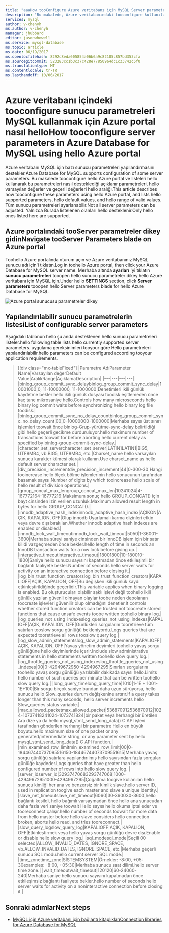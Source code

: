 ```yaml
---
title: "aaaHow tooConfigure Azure veritabanı için MySQL Server parametrelerinde | Microsoft Docs"
description: "Bu makalede, Azure veritabanındaki tooconfigure kullanılabilir sunucu parametreleri MySQL kullanmak için Azure portalını nasıl hello açıklanmaktadır."
services: mysql
author: v-chenyh
ms.author: v-chenyh
manager: jhubbard
editor: jasonwhowell
ms.service: mysql-database
ms.topic: article
ms.date: 06/19/2017
ms.openlocfilehash: 8292c8eda605854a06b6a9c82185c857bd353cfa
ms.sourcegitcommit: 523283cc1b3c37c428e77850964dc1c33742c5f0
ms.translationtype: MT
ms.contentlocale: tr-TR
ms.lasthandoff: 10/06/2017
---
```

# <a name="how-tooconfigure-server-parameters-in-azure-database-for-mysql-using-hello-azure-portal"></a><span data-ttu-id="1feab-103">Azure veritabanı içindeki tooconfigure sunucu parametreleri MySQL kullanmak için Azure portal nasıl hello</span><span class="sxs-lookup"><span data-stu-id="1feab-103">How tooconfigure server parameters in Azure Database for MySQL using hello Azure portal</span></span>

<span data-ttu-id="1feab-104">Azure veritabanı MySQL için bazı sunucu parametreleri yapılandırmasını destekler.</span><span class="sxs-lookup"><span data-stu-id="1feab-104">Azure Database for MySQL supports configuration of some server parameters.</span></span> <span data-ttu-id="1feab-105">Bu makalede tooconfigure hello Azure portal ve listeleri hello kullanarak bu parametreleri nasıl desteklediği açıklanır parametreleri, hello varsayılan değerler ve geçerli değerleri hello aralığı.</span><span class="sxs-lookup"><span data-stu-id="1feab-105">This article describes how tooconfigure these parameters using hello Azure portal, and lists hello supported parameters, hello default values, and hello range of valid values.</span></span> <span data-ttu-id="1feab-106">Tüm sunucu parametreleri ayarlanabilir.</span><span class="sxs-lookup"><span data-stu-id="1feab-106">Not all server parameters can be adjusted.</span></span> <span data-ttu-id="1feab-107">Yalnızca Burada listelenen olanları hello desteklenir.</span><span class="sxs-lookup"><span data-stu-id="1feab-107">Only hello ones listed here are supported.</span></span>

## <a name="navigate-tooserver-parameters-blade-on-azure-portal"></a><span data-ttu-id="1feab-108">Azure portalındaki tooServer parametreler dikey gidin</span><span class="sxs-lookup"><span data-stu-id="1feab-108">Navigate tooServer Parameters blade on Azure portal</span></span>

<span data-ttu-id="1feab-109">Toohello Azure portalında oturum açın ve Azure veritabanınız MySQL sunucu adı için'i tıklatın.</span><span class="sxs-lookup"><span data-stu-id="1feab-109">Log in toohello Azure portal, then click your Azure Database for MySQL server name.</span></span> <span data-ttu-id="1feab-110">Merhaba altında **ayarları** 'yi tıklatın **sunucu parametreleri** tooopen hello sunucu parametreler dikey hello Azure veritabanı için MySQL için.</span><span class="sxs-lookup"><span data-stu-id="1feab-110">Under hello **SETTINGS** section, click **Server parameters** tooopen hello Server parameters blade for hello Azure Database for MySQL.</span></span>

![Azure portal sunucusu parametreler dikey](./media/howto-server-parameters/auzre-portal-server-parameters.png)

## <a name="list-of-configurable-server-parameters"></a><span data-ttu-id="1feab-112">Yapılandırılabilir sunucu parametrelerin listesi</span><span class="sxs-lookup"><span data-stu-id="1feab-112">List of configurable server parameters</span></span>

<span data-ttu-id="1feab-113">Aşağıdaki tablonun hello şu anda desteklenen hello sunucu parametreleri listeler.</span><span class="sxs-lookup"><span data-stu-id="1feab-113">hello following table lists hello currently supported server parameters.</span></span> <span data-ttu-id="1feab-114">uygulama gereksinimleri tooyour göre Hello parametreleri yapılandırılabilir.</span><span class="sxs-lookup"><span data-stu-id="1feab-114">hello parameters can be configured according tooyour application requirements.</span></span>

> [!div class="mx-tableFixed"]
|<span data-ttu-id="1feab-115">Parametre Adı</span><span class="sxs-lookup"><span data-stu-id="1feab-115">Parameter Name</span></span>|<span data-ttu-id="1feab-116">Varsayılan değer</span><span class="sxs-lookup"><span data-stu-id="1feab-116">Default Value</span></span>|<span data-ttu-id="1feab-117">Aralık</span><span class="sxs-lookup"><span data-stu-id="1feab-117">Range</span></span>|<span data-ttu-id="1feab-118">Açıklama</span><span class="sxs-lookup"><span data-stu-id="1feab-118">Description</span></span>|
|---|---|---|---|
|<span data-ttu-id="1feab-119">binlog_group_commit_sync_delay</span><span class="sxs-lookup"><span data-stu-id="1feab-119">binlog_group_commit_sync_delay</span></span>|<span data-ttu-id="1feab-120">1000</span><span class="sxs-lookup"><span data-stu-id="1feab-120">1000</span></span>|<span data-ttu-id="1feab-121">0, 11-1000000</span><span class="sxs-lookup"><span data-stu-id="1feab-121">0, 11-1000000</span></span>|<span data-ttu-id="1feab-122">Denetimleri ikili günlük kaydetme bekler hello ikili günlük dosyası toodisk eşitlemeden önce kaç tane mikrosaniye hello.</span><span class="sxs-lookup"><span data-stu-id="1feab-122">Controls how many microseconds hello binary log commit waits before synchronizing hello binary log file toodisk.</span></span>|
|<span data-ttu-id="1feab-123">binlog_group_commit_sync_no_delay_count</span><span class="sxs-lookup"><span data-stu-id="1feab-123">binlog_group_commit_sync_no_delay_count</span></span>|<span data-ttu-id="1feab-124">0</span><span class="sxs-lookup"><span data-stu-id="1feab-124">0</span></span>|<span data-ttu-id="1feab-125">0-1000000</span><span class="sxs-lookup"><span data-stu-id="1feab-125">0-1000000</span></span>|<span data-ttu-id="1feab-126">Merhaba sayısı üst sınırı işlemleri toowait önce binlog-Grup-yürütme-sync-delay belirtildiği gibi hello geçerli gecikme durduruluyor.</span><span class="sxs-lookup"><span data-stu-id="1feab-126">hello maximum number of transactions toowait for before aborting hello current delay as specified by binlog-group-commit-sync-delay.</span></span>|
|<span data-ttu-id="1feab-127">character_set_server</span><span class="sxs-lookup"><span data-stu-id="1feab-127">character_set_server</span></span>|<span data-ttu-id="1feab-128">LATIN1</span><span class="sxs-lookup"><span data-stu-id="1feab-128">LATIN1</span></span>|<span data-ttu-id="1feab-129">BIG5, UTF8MB4, vb.</span><span class="sxs-lookup"><span data-stu-id="1feab-129">BIG5, UTF8MB4, etc.</span></span>|<span data-ttu-id="1feab-130">Charset_name hello varsayılan sunucu karakter kümesi olarak kullanın.</span><span class="sxs-lookup"><span data-stu-id="1feab-130">Use charset_name as hello default server character set.</span></span>|
|<span data-ttu-id="1feab-131">div_precision_increment</span><span class="sxs-lookup"><span data-stu-id="1feab-131">div_precision_increment</span></span>|<span data-ttu-id="1feab-132">4</span><span class="sxs-lookup"><span data-stu-id="1feab-132">4</span></span>|<span data-ttu-id="1feab-133">0-30</span><span class="sxs-lookup"><span data-stu-id="1feab-133">0-30</span></span>|<span data-ttu-id="1feab-134">Hangi tooincrease hello ölçek bölme işlemlerinin hello sonucunun tarafından basamak sayısı.</span><span class="sxs-lookup"><span data-stu-id="1feab-134">Number of digits by which tooincrease hello scale of hello result of division operations.</span></span>|
|<span data-ttu-id="1feab-135">group_concat_max_len</span><span class="sxs-lookup"><span data-stu-id="1feab-135">group_concat_max_len</span></span>|<span data-ttu-id="1feab-136">1024</span><span class="sxs-lookup"><span data-stu-id="1feab-136">1024</span></span>|<span data-ttu-id="1feab-137">4-16777216</span><span class="sxs-lookup"><span data-stu-id="1feab-137">4-16777216</span></span>|<span data-ttu-id="1feab-138">Maksimum sonuç hello GROUP_CONCAT() için bayt cinsinden izin verilen uzunluk.</span><span class="sxs-lookup"><span data-stu-id="1feab-138">Maximum allowed result length in bytes for hello GROUP_CONCAT().</span></span>|
|<span data-ttu-id="1feab-139">innodb_adaptive_hash_index</span><span class="sxs-lookup"><span data-stu-id="1feab-139">innodb_adaptive_hash_index</span></span>|<span data-ttu-id="1feab-140">AÇIK</span><span class="sxs-lookup"><span data-stu-id="1feab-140">ON</span></span>|<span data-ttu-id="1feab-141">AÇIK, KAPALI</span><span class="sxs-lookup"><span data-stu-id="1feab-141">ON, OFF</span></span>|<span data-ttu-id="1feab-142">Olup innodb Uyarlamalı karma dizinleri etkin veya devre dışı bırakılan.</span><span class="sxs-lookup"><span data-stu-id="1feab-142">Whether innodb adaptive hash indexes are enabled or disabled.</span></span>|
|<span data-ttu-id="1feab-143">innodb_lock_wait_timeout</span><span class="sxs-lookup"><span data-stu-id="1feab-143">innodb_lock_wait_timeout</span></span>|<span data-ttu-id="1feab-144">50</span><span class="sxs-lookup"><span data-stu-id="1feab-144">50</span></span>|<span data-ttu-id="1feab-145">1-3600</span><span class="sxs-lookup"><span data-stu-id="1feab-145">1-3600</span></span>|<span data-ttu-id="1feab-146">Merhaba süreyi saniye cinsinden bir InnoDB işlem için bir satır kilidi vazgeçmeden önce bekler.</span><span class="sxs-lookup"><span data-stu-id="1feab-146">hello length of time in seconds an InnoDB transaction waits for a row lock before giving up.</span></span>|
|<span data-ttu-id="1feab-147">interactive_timeout</span><span class="sxs-lookup"><span data-stu-id="1feab-147">interactive_timeout</span></span>|<span data-ttu-id="1feab-148">1800</span><span class="sxs-lookup"><span data-stu-id="1feab-148">1800</span></span>|<span data-ttu-id="1feab-149">10-1800</span><span class="sxs-lookup"><span data-stu-id="1feab-149">10-1800</span></span>|<span data-ttu-id="1feab-150">Saniye hello sunucu sayısını kapatmadan önce etkileşimli bir bağlantı faaliyete bekler.</span><span class="sxs-lookup"><span data-stu-id="1feab-150">Number of seconds hello server waits for activity on an interactive connection before closing it.</span></span>|
|<span data-ttu-id="1feab-151">log_bin_trust_function_creators</span><span class="sxs-lookup"><span data-stu-id="1feab-151">log_bin_trust_function_creators</span></span>|<span data-ttu-id="1feab-152">KAPALI</span><span class="sxs-lookup"><span data-stu-id="1feab-152">OFF</span></span>|<span data-ttu-id="1feab-153">AÇIK, KAPALI</span><span class="sxs-lookup"><span data-stu-id="1feab-153">ON, OFF</span></span>|<span data-ttu-id="1feab-154">Bu değişken ikili günlük kaydı etkinleştirildiğinde geçerlidir.</span><span class="sxs-lookup"><span data-stu-id="1feab-154">This variable applies when binary logging is enabled.</span></span> <span data-ttu-id="1feab-155">Bu oluşturucuları olabilir saklı işlevi değil toohello ikili günlük yazılan güvenli olmayan olaylar toobe neden depolanan toocreate işlevleri güvenilir olup olmadığını denetler.</span><span class="sxs-lookup"><span data-stu-id="1feab-155">It controls whether stored function creators can be trusted not toocreate stored functions that cause unsafe events toobe written toohello binary log.</span></span>|
|<span data-ttu-id="1feab-156">log_queries_not_using_indexes</span><span class="sxs-lookup"><span data-stu-id="1feab-156">log_queries_not_using_indexes</span></span>|<span data-ttu-id="1feab-157">KAPALI</span><span class="sxs-lookup"><span data-stu-id="1feab-157">OFF</span></span>|<span data-ttu-id="1feab-158">AÇIK, KAPALI</span><span class="sxs-lookup"><span data-stu-id="1feab-158">ON, OFF</span></span>|<span data-ttu-id="1feab-159">Günlükleri sorgularını tooretrieve tüm satırları tooslow sorgu günlüğü bekleniyordu.</span><span class="sxs-lookup"><span data-stu-id="1feab-159">Logs queries that are expected tooretrieve all rows tooslow query log.</span></span>|
|<span data-ttu-id="1feab-160">log_slow_admin_statements</span><span class="sxs-lookup"><span data-stu-id="1feab-160">log_slow_admin_statements</span></span>|<span data-ttu-id="1feab-161">KAPALI</span><span class="sxs-lookup"><span data-stu-id="1feab-161">OFF</span></span>|<span data-ttu-id="1feab-162">AÇIK, KAPALI</span><span class="sxs-lookup"><span data-stu-id="1feab-162">ON, OFF</span></span>|<span data-ttu-id="1feab-163">Yavaş yönetim deyimleri toohello yavaş sorgu günlüğüne hello deyimlerinde içerir.</span><span class="sxs-lookup"><span data-stu-id="1feab-163">Include slow administrative statements in hello statements written toohello slow query log.</span></span>|
|<span data-ttu-id="1feab-164">log_throttle_queries_not_using_indexes</span><span class="sxs-lookup"><span data-stu-id="1feab-164">log_throttle_queries_not_using_indexes</span></span>|<span data-ttu-id="1feab-165">0</span><span class="sxs-lookup"><span data-stu-id="1feab-165">0</span></span>|<span data-ttu-id="1feab-166">0-4294967295</span><span class="sxs-lookup"><span data-stu-id="1feab-166">0-4294967295</span></span>|<span data-ttu-id="1feab-167">Sınırları sorgularını toohello yavaş sorgu günlüğü yazılabilir dakikada sayısı hello.</span><span class="sxs-lookup"><span data-stu-id="1feab-167">Limits hello number of such queries per minute that can be written toohello slow query log.</span></span>|
|<span data-ttu-id="1feab-168">long_query_time</span><span class="sxs-lookup"><span data-stu-id="1feab-168">long_query_time</span></span>|<span data-ttu-id="1feab-169">10</span><span class="sxs-lookup"><span data-stu-id="1feab-169">10</span></span>|<span data-ttu-id="1feab-170">1-1E + 100</span><span class="sxs-lookup"><span data-stu-id="1feab-170">1-1E+100</span></span>|<span data-ttu-id="1feab-171">Bir sorgu birçok saniye bundan daha uzun sürüyorsa, hello sunucu hello Slow_queries durum değişkenine artırır.</span><span class="sxs-lookup"><span data-stu-id="1feab-171">If a query takes longer than this many seconds, hello server increments hello Slow_queries status variable.</span></span>|
|<span data-ttu-id="1feab-172">max_allowed_packet</span><span class="sxs-lookup"><span data-stu-id="1feab-172">max_allowed_packet</span></span>|<span data-ttu-id="1feab-173">536870912</span><span class="sxs-lookup"><span data-stu-id="1feab-173">536870912</span></span>|<span data-ttu-id="1feab-174">1024-1073741824</span><span class="sxs-lookup"><span data-stu-id="1feab-174">1024-1073741824</span></span>|<span data-ttu-id="1feab-175">bir paket veya herhangi bir üretilen Ara dize ya da hello mysql_stmt_send_long_data() C API işlevi tarafından gönderilen herhangi bir parametre Hello en büyük boyutu.</span><span class="sxs-lookup"><span data-stu-id="1feab-175">hello maximum size of one packet or any generated/intermediate string, or any parameter sent by hello mysql_stmt_send_long_data() C API function.</span></span>|
|<span data-ttu-id="1feab-176">min_examined_row_limit</span><span class="sxs-lookup"><span data-stu-id="1feab-176">min_examined_row_limit</span></span>|<span data-ttu-id="1feab-177">0</span><span class="sxs-lookup"><span data-stu-id="1feab-177">0</span></span>|<span data-ttu-id="1feab-178">0-18446744073709551615</span><span class="sxs-lookup"><span data-stu-id="1feab-178">0-18446744073709551615</span></span>|<span data-ttu-id="1feab-179">Merhaba yavaş sorgu günlüğü satırlara yapılandırılmış hello sayısından fazla sorguları günlüğe kaydeder.</span><span class="sxs-lookup"><span data-stu-id="1feab-179">Logs queries that have greater than hello configured number of rows into hello slow query log.</span></span> |
|<span data-ttu-id="1feab-180">server_id</span><span class="sxs-lookup"><span data-stu-id="1feab-180">server_id</span></span>|<span data-ttu-id="1feab-181">3293747068</span><span class="sxs-lookup"><span data-stu-id="1feab-181">3293747068</span></span>|<span data-ttu-id="1feab-182">1000-4294967295</span><span class="sxs-lookup"><span data-stu-id="1feab-182">1000-4294967295</span></span>|<span data-ttu-id="1feab-183">Çoğaltma toogive kullanılan hello sunucu kimliği her ana ve benzersiz bir kimlik slave.</span><span class="sxs-lookup"><span data-stu-id="1feab-183">hello server ID, used in replication toogive each master and slave a unique identity.</span></span>|
|<span data-ttu-id="1feab-184">slave_net_timeout</span><span class="sxs-lookup"><span data-stu-id="1feab-184">slave_net_timeout</span></span>|<span data-ttu-id="1feab-185">60</span><span class="sxs-lookup"><span data-stu-id="1feab-185">60</span></span>|<span data-ttu-id="1feab-186">30-3600</span><span class="sxs-lookup"><span data-stu-id="1feab-186">30-3600</span></span>|<span data-ttu-id="1feab-187">hello bağlantı kesildi, hello bağımlı varsaymadan önce hello ana sunucudan daha fazla veri saniye toowait Hello sayısı hello okuma iptal eder ve tooreconnect çalışır.</span><span class="sxs-lookup"><span data-stu-id="1feab-187">hello number of seconds toowait for more data from hello master before hello slave considers hello connection broken, aborts hello read, and tries tooreconnect.</span></span>|
|<span data-ttu-id="1feab-188">slow_query_log</span><span class="sxs-lookup"><span data-stu-id="1feab-188">slow_query_log</span></span>|<span data-ttu-id="1feab-189">KAPALI</span><span class="sxs-lookup"><span data-stu-id="1feab-189">OFF</span></span>|<span data-ttu-id="1feab-190">AÇIK, KAPALI</span><span class="sxs-lookup"><span data-stu-id="1feab-190">ON, OFF</span></span>|<span data-ttu-id="1feab-191">Etkinleştirmek veya hello yavaş sorgu günlüğü devre dışı.</span><span class="sxs-lookup"><span data-stu-id="1feab-191">Enable or disable hello slow query log.</span></span>|
|<span data-ttu-id="1feab-192">sql_mode</span><span class="sxs-lookup"><span data-stu-id="1feab-192">sql_mode</span></span>|<span data-ttu-id="1feab-193">Seçili 0</span><span class="sxs-lookup"><span data-stu-id="1feab-193">0 selected</span></span>|<span data-ttu-id="1feab-194">ALLOW_INVALID_DATES, IGNORE_SPACE, vb.</span><span class="sxs-lookup"><span data-stu-id="1feab-194">ALLOW_INVALID_DATES, IGNORE_SPACE, etc.</span></span>|<span data-ttu-id="1feab-195">Merhaba geçerli sunucu SQL modu.</span><span class="sxs-lookup"><span data-stu-id="1feab-195">hello current server SQL mode.</span></span>|
|<span data-ttu-id="1feab-196">time_zone</span><span class="sxs-lookup"><span data-stu-id="1feab-196">time_zone</span></span>|<span data-ttu-id="1feab-197">SİSTEM</span><span class="sxs-lookup"><span data-stu-id="1feab-197">SYSTEM</span></span>|<span data-ttu-id="1feab-198">Örnekler: -8:00, +05: 30</span><span class="sxs-lookup"><span data-stu-id="1feab-198">examples: -8:00, +05:30</span></span>|<span data-ttu-id="1feab-199">Merhaba sunucu saat dilimi.</span><span class="sxs-lookup"><span data-stu-id="1feab-199">hello server time zone.</span></span>|
|<span data-ttu-id="1feab-200">wait_timeout</span><span class="sxs-lookup"><span data-stu-id="1feab-200">wait_timeout</span></span>|<span data-ttu-id="1feab-201">120</span><span class="sxs-lookup"><span data-stu-id="1feab-201">120</span></span>|<span data-ttu-id="1feab-202">60-240</span><span class="sxs-lookup"><span data-stu-id="1feab-202">60-240</span></span>|<span data-ttu-id="1feab-203">Merhaba saniye hello sunucu sayısını kapatmadan önce etkileşimsiz bağlantı faaliyete bekler.</span><span class="sxs-lookup"><span data-stu-id="1feab-203">hello number of seconds hello server waits for activity on a noninteractive connection before closing it.</span></span>|

## <a name="next-steps"></a><span data-ttu-id="1feab-204">Sonraki adımlar</span><span class="sxs-lookup"><span data-stu-id="1feab-204">Next steps</span></span>
- [<span data-ttu-id="1feab-205">MySQL için Azure veritabanı için bağlantı kitaplıkları</span><span class="sxs-lookup"><span data-stu-id="1feab-205">Connection libraries for Azure Database for MySQL</span></span>](concepts-connection-libraries.md)
